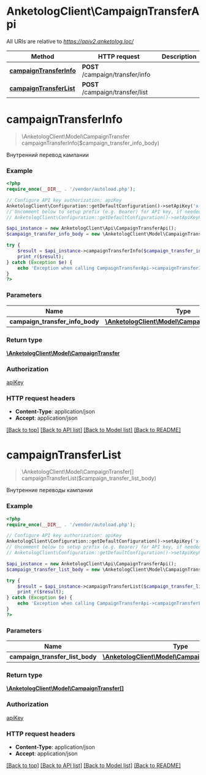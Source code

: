 # AnketologClient\CampaignTransferApi

All URIs are relative to *https://apiv2.anketolog.loc/*

Method | HTTP request | Description
------------- | ------------- | -------------
[**campaignTransferInfo**](CampaignTransferApi.md#campaignTransferInfo) | **POST** /campaign/transfer/info | 
[**campaignTransferList**](CampaignTransferApi.md#campaignTransferList) | **POST** /campaign/transfer/list | 


# **campaignTransferInfo**
> \AnketologClient\Model\CampaignTransfer campaignTransferInfo($campaign_transfer_info_body)



Внутренний перевод кампании

### Example
```php
<?php
require_once(__DIR__ . '/vendor/autoload.php');

// Configure API key authorization: apiKey
AnketologClient\Configuration::getDefaultConfiguration()->setApiKey('x-anketolog-apikey', 'YOUR_API_KEY');
// Uncomment below to setup prefix (e.g. Bearer) for API key, if needed
// AnketologClient\Configuration::getDefaultConfiguration()->setApiKeyPrefix('x-anketolog-apikey', 'Bearer');

$api_instance = new AnketologClient\Api\CampaignTransferApi();
$campaign_transfer_info_body = new \AnketologClient\Model\CampaignTransferInfoBody(); // \AnketologClient\Model\CampaignTransferInfoBody | 

try {
    $result = $api_instance->campaignTransferInfo($campaign_transfer_info_body);
    print_r($result);
} catch (Exception $e) {
    echo 'Exception when calling CampaignTransferApi->campaignTransferInfo: ', $e->getMessage(), PHP_EOL;
}
?>
```

### Parameters

Name | Type | Description  | Notes
------------- | ------------- | ------------- | -------------
 **campaign_transfer_info_body** | [**\AnketologClient\Model\CampaignTransferInfoBody**](../Model/\AnketologClient\Model\CampaignTransferInfoBody.md)|  |

### Return type

[**\AnketologClient\Model\CampaignTransfer**](../Model/CampaignTransfer.md)

### Authorization

[apiKey](../../README.md#apiKey)

### HTTP request headers

 - **Content-Type**: application/json
 - **Accept**: application/json

[[Back to top]](#) [[Back to API list]](../../README.md#documentation-for-api-endpoints) [[Back to Model list]](../../README.md#documentation-for-models) [[Back to README]](../../README.md)

# **campaignTransferList**
> \AnketologClient\Model\CampaignTransfer[] campaignTransferList($campaign_transfer_list_body)



Внутренние переводы кампании

### Example
```php
<?php
require_once(__DIR__ . '/vendor/autoload.php');

// Configure API key authorization: apiKey
AnketologClient\Configuration::getDefaultConfiguration()->setApiKey('x-anketolog-apikey', 'YOUR_API_KEY');
// Uncomment below to setup prefix (e.g. Bearer) for API key, if needed
// AnketologClient\Configuration::getDefaultConfiguration()->setApiKeyPrefix('x-anketolog-apikey', 'Bearer');

$api_instance = new AnketologClient\Api\CampaignTransferApi();
$campaign_transfer_list_body = new \AnketologClient\Model\CampaignTransferListBody(); // \AnketologClient\Model\CampaignTransferListBody | 

try {
    $result = $api_instance->campaignTransferList($campaign_transfer_list_body);
    print_r($result);
} catch (Exception $e) {
    echo 'Exception when calling CampaignTransferApi->campaignTransferList: ', $e->getMessage(), PHP_EOL;
}
?>
```

### Parameters

Name | Type | Description  | Notes
------------- | ------------- | ------------- | -------------
 **campaign_transfer_list_body** | [**\AnketologClient\Model\CampaignTransferListBody**](../Model/\AnketologClient\Model\CampaignTransferListBody.md)|  |

### Return type

[**\AnketologClient\Model\CampaignTransfer[]**](../Model/CampaignTransfer.md)

### Authorization

[apiKey](../../README.md#apiKey)

### HTTP request headers

 - **Content-Type**: application/json
 - **Accept**: application/json

[[Back to top]](#) [[Back to API list]](../../README.md#documentation-for-api-endpoints) [[Back to Model list]](../../README.md#documentation-for-models) [[Back to README]](../../README.md)


